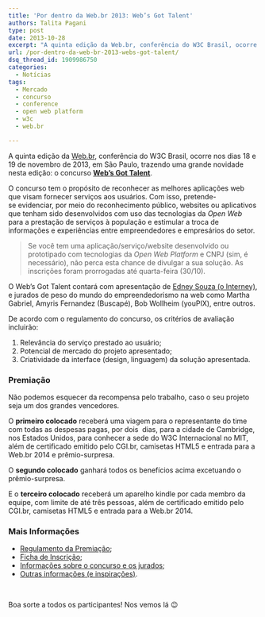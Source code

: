 ```yaml
---
title: 'Por dentro da Web.br 2013: Web’s Got Talent'
authors: Talita Pagani
type: post
date: 2013-10-28
excerpt: "A quinta edição da Web.br, conferência do W3C Brasil, ocorre nos dias 18 e 19 de novembro de 2013, em São Paulo, trazendo uma grande novidade nesta edição: o concurso Web's Got Talent."
url: /por-dentro-da-web-br-2013-webs-got-talent/
dsq_thread_id: 1909986750
categories:
  - Notícias
tags:
  - Mercado
  - concurso
  - conference
  - open web platform
  - w3c
  - web.br

---
```

A quinta edição da <a title="Site da Web.br" href="http://conferenciaweb.w3c.br/" target="_blank">Web.br</a>, conferência do W3C Brasil, ocorre nos dias 18 e 19 de novembro de 2013, em São Paulo, trazendo uma grande novidade nesta edição: o concurso <a title="Web.br 2013: Web's Got Talent" href="http://conferenciaweb.w3c.br/inscricoes-abertas-para-o-webs-got-talent/" target="_blank"><strong>Web&#8217;s Got Talent</strong></a>.

O concurso tem o propósito de reconhecer as melhores aplicações web que visam fornecer serviços aos usuários. Com isso, pretende-se evidenciar, por meio do reconhecimento público, websites ou aplicativos que tenham sido desenvolvidos com uso das tecnologias da _Open Web_ para a prestação de serviços à população e estimular a troca de informações e experiências entre empreendedores e empresários do setor.

> Se você tem uma aplicação/serviço/website desenvolvido ou prototipado com tecnologias da _Open Web Platform_ e CNPJ (sim, é necessário), não perca esta chance de divulgar a sua solução. As inscrições foram prorrogadas até quarta-feira (30/10).

O Web&#8217;s Got Talent contará com apresentação de <a title="Twitter do Edney Souza (Interney)" href="http://twitter.com/interney" target="_blank">Edney Souza (o Interney)</a>, e jurados de peso do mundo do empreendedorismo na web como Martha Gabriel, Amyris Fernandez (Buscapé), Bob Wollheim (youPIX), entre outros.

De acordo com o regulamento do concurso, os critérios de avaliação incluirão:

  1. Relevância do serviço prestado ao usuário;
  2. Potencial de mercado do projeto apresentado;
  3. Criatividade da interface (design, linguagem) da solução apresentada.

### Premiação

Não podemos esquecer da recompensa pelo trabalho, caso o seu projeto seja um dos grandes vencedores.

O **primeiro colocado** receberá uma viagem para o representante do time com todas as despesas pagas, por dois  dias, para a cidade de Cambridge, nos Estados Unidos, para conhecer a sede do W3C Internacional no MIT, além de certificado emitido pelo CGI.br, camisetas HTML5 e entrada para a Web.br 2014 e prêmio-surpresa.

O **segundo colocado** ganhará todos os benefícios acima excetuando o prêmio-surpresa.

E o **terceiro colocado** receberá um aparelho kindle por cada membro da equipe, com limite de até três pessoas, além de certificado emitido pelo CGI.br, camisetas HTML5 e entrada para a Web.br 2014.

### Mais Informações

  * <a title="Regulamento do Web's Got Talent" href="http://conferenciaweb.w3c.br/regulamento-do-premio-webs-got-talent/" target="_blank">Regulamento da Premiação</a>;
  * <a title="Ficha de Inscrição para o Web's Got Talent" href="https://docs.google.com/forms/d/1qt2z5UHU0CjCebTtM9Wyuj1x_QOdAkM7onzrGaHmqDg/viewform" target="_blank">Ficha de Inscrição</a>;
  * <a title="Web's Got Talent: mais informações" href="http://conferenciaweb.w3c.br/inscricoes-abertas-para-o-webs-got-talent/" target="_blank">Informações sobre o concurso e os jurados</a>;
  * <a title="Web's Got Talent: mais informações" href="http://conferenciaweb.w3c.br/webs-got-talent-premiara-aplicacoes-web-que-prestam-servicos-aos-cidadaos-na-web-br-2013/" target="_blank">Outras informações (e inspirações)</a>.

&nbsp;

Boa sorte a todos os participantes! Nos vemos lá 😉